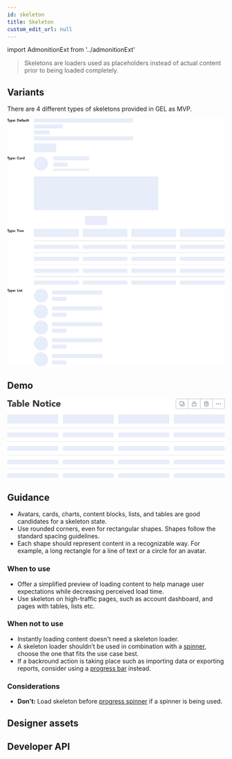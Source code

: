 ```yaml
---
id: skeleton
title: Skeleton
custom_edit_url: null
---
```


import AdmonitionExt from '../admonitionExt'

> Skeletons are loaders used as placeholders instead of actual content prior to being loaded completely.


## Variants

There are 4 different types of skeletons provided in GEL as MVP.

![Skeleton types](img/skeleton-types.svg)


## Demo

![Skeleton demo](img/skeleton-demo.svg)


## Guidance

* Avatars, cards, charts, content blocks, lists, and tables are good candidates for a skeleton state.
* Use rounded corners, even for rectangular shapes. Shapes follow the standard spacing guidelines.
* Each shape should represent content in a recognizable way. For example, a long rectangle for a line of text or a circle for an avatar.


### When to use

* Offer a simplified preview of loading content to help manage user expectations while decreasing perceived load time.
* Use skeleton on high-traffic pages, such as account dashboard, and pages with tables, lists etc.

### When not to use

* Instantly loading content doesn't need a skeleton loader.
* A skeleton loader shouldn’t be used in combination with a [spinner](progress-spinner.md), choose the one that fits the use case best.
* If a backround action is taking place such as importing data or exporting reports, consider using a [progress bar](progress-bar.md) instead.

### Considerations

* **Don't:** Load skeleton before [progress spinner](progress-spinner.md) if a spinner is being used.


## Designer assets

<AdmonitionExt type="figma" url="https://www.figma.com/file/kzLxtqv6YGL0wotiqzgEo4/GEL-UI-Doc?node-id=618%3A56921" />


## Developer API

<AdmonitionExt type="vue" url="https://primefaces.org/primevue/skeleton" />